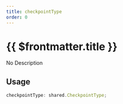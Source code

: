 ```yaml
---
title: checkpointType
order: 0
---
```


# {{ $frontmatter.title }}

No Description

## Usage

```ts
checkpointType: shared.CheckpointType;
```
